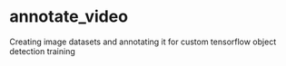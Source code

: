 # annotate_video
Creating image datasets and annotating it for custom tensorflow object detection training
